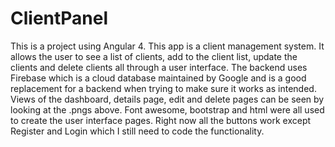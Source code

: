 # ClientPanel
This is a project using Angular 4.
This app is a client management system. It allows the user to see a list of clients, add to the client list, update the clients
and delete clients all through a user interface. The backend uses Firebase which is a cloud database maintained by Google and is a good replacement for a 
backend when trying to make sure it works as intended.
Views of the dashboard, details page, edit and delete pages can be seen by looking at the .pngs above. Font awesome, bootstrap and html
were all used to create the user interface pages. Right now all the buttons work except Register and Login which I still need
to code the functionality.
